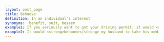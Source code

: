```yaml
---
layout: post_page
title: Behoove
definition: In an individual’s interest
synonyms:  benefit, suit, beseem
example1: If you seriously want to get your driving permit, it would <strong>behoove</strong> you to start studying for the computer test.
example2: It would <strong>behoove</strong> my husband to take his medication as his doctor instructed.
---
```

